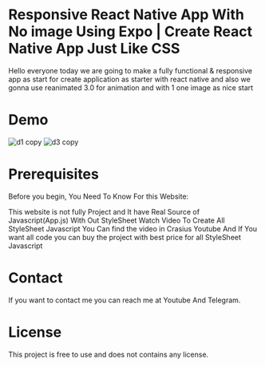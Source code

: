 <h1>Responsive React Native App With No image Using Expo | Create React Native App Just Like CSS</h1>

Hello everyone  today we are going to make a fully functional & responsive app as start for create application as starter with  react native and also we gonna use reanimated 3.0 for animation and with 1 one image as nice start 

<h1>Demo</h1>

![d1 copy](https://github.com/CrasiusAhmed/Responsive-Master-CSS-Website/assets/164026375/0e445710-86c7-4dc5-85e5-43440407ceb1)
![d3 copy](https://github.com/CrasiusAhmed/Responsive-Master-CSS-Website/assets/164026375/cc72d265-4d8e-4b52-816f-48787267ee51)





<h1>Prerequisites</h1>
Before you begin, You Need To Know For this Website:

This website is not fully Project and It have Real Source of Javascript(App.js) With Out StyleSheet
Watch Video To Create All StyleSheet Javascript  You Can find the video in Crasius Youtube And If You want all code
you can buy the project with best price for all StyleSheet Javascript 

<h1>Contact</h1>
If you want to contact me you can reach me at Youtube And Telegram.

<h1>License</h1>
This project is free to use and does not contains any license.
